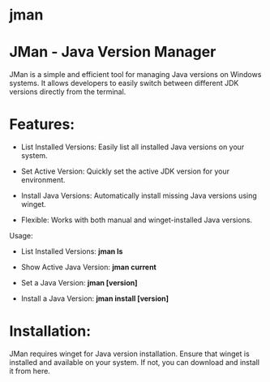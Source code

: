 # jman
# JMan - Java Version Manager
JMan is a simple and efficient tool for managing Java versions on Windows systems. It allows developers to easily switch between different JDK versions directly from the terminal.

# Features:
- List Installed Versions: Easily list all installed Java versions on your system.

- Set Active Version: Quickly set the active JDK version for your environment.

- Install Java Versions: Automatically install missing Java versions using winget.

- Flexible: Works with both manual and winget-installed Java versions.

Usage:
- List Installed Versions:
**jman ls**

- Show Active Java Version:
**jman current**

- Set a Java Version:
**jman [version]**

- Install a Java Version:
**jman install [version]**

# Installation:
JMan requires winget for Java version installation. Ensure that winget is installed and available on your system. If not, you can download and install it from here.
